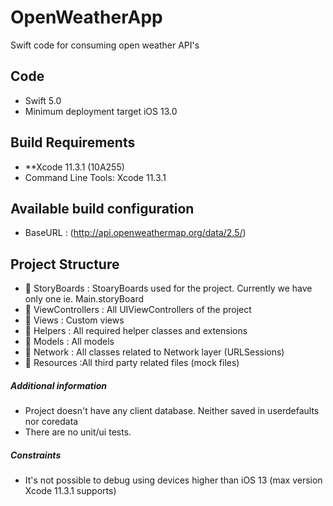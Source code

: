 # OpenWeatherApp
Swift code for consuming open weather API's

## Code
- Swift 5.0
- Minimum deployment target iOS 13.0 

## Build Requirements
 - **Xcode 11.3.1 (10A255)
 - Command Line Tools: Xcode 11.3.1

## Available build configuration
- BaseURL	: (http://api.openweathermap.org/data/2.5/)

## Project Structure
- 📁 StoryBoards      : StoaryBoards used for the project. Currently we have only one ie. Main.storyBoard
- 📁 ViewControllers	: All UIViewControllers of the project
- 📁 Views            : Custom views 
- 📁 Helpers	        : All required helper classes and extensions
- 📁 Models	          : All models
- 📁 Network          : All classes related to Network layer (URLSessions)
- 📁 Resources        :All third party related files (mock files)

##### Additional information
- Project doesn't have any client database. Neither saved in userdefaults nor coredata
- There are no unit/ui tests.

##### Constraints
- It's not possible to debug using devices higher than iOS 13 (max version Xcode 11.3.1 supports)







